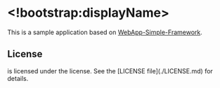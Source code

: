# <!bootstrap:displayName>

This is a sample application based on [WebApp-Simple-Framework](https://github.com/polletfa/WebApp-Simple-Framework).

## License

<!bootstrap:copyright_html>

<!bootstrap:displayName> is licensed under the <!bootstrap:license> license. See the [LICENSE file](./LICENSE.md) for details.

